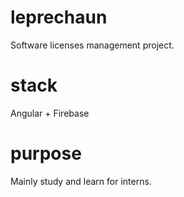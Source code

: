 # leprechaun
Software licenses management project. 

# stack
Angular + Firebase

# purpose
Mainly study and learn for interns.

